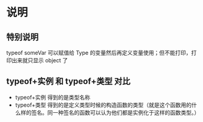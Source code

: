 # 说明

## 特别说明

typeof someVar 可以赋值给 Type 的变量然后再定义变量使用；但不能打印，打印出来就只显示 object 了

## typeof+实例 和 typeof+类型 对比

-   typeof+实例 得到的是类型名称
-   typeof+类型 得到的是定义类型时候的构造函数的类型（就是这个函数用的什么样的签名。同一种签名的函数可以认为他们都是实例化于这样的函数类型。）

